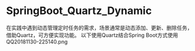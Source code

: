 # SpringBoot_Quartz_Dynamic
在实践中遇到动态管理定时任务的需求，场景通常是动态添加、更新、删除任务，借助Quartz，可方便实现功能。 
以下使用Quartz结合Spring Boot方式使用
QQ20181130-225140.png
